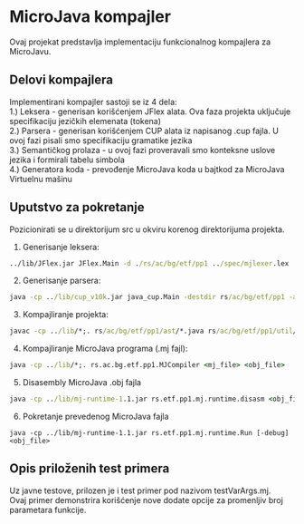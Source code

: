 # MicroJava kompajler

Ovaj projekat predstavlja implementaciju funkcionalnog kompajlera za MicroJavu. 

## Delovi kompajlera

Implementirani kompajler sastoji se iz 4 dela:  
1.) Leksera - generisan korišćenjem JFlex alata. Ova faza projekta uključuje specifikaciju jezičkih elemenata (tokena)  
2.) Parsera - generisan korišćenjem CUP alata iz napisanog .cup fajla. U ovoj fazi pisali smo specifikaciju 
gramatike jezika  
3.) Semantičkog prolaza - u ovoj fazi proveravali smo konteksne uslove jezika i formirali tabelu simbola  
4.) Generatora koda - prevođenje MicroJava koda u bajtkod za MicroJava Virtuelnu mašinu

## Uputstvo za pokretanje
Pozicionirati se u direktorijum src u okviru korenog direktorijuma projekta.
1. Generisanje leksera:

```cmd
../lib/JFlex.jar JFlex.Main -d ./rs/ac/bg/etf/pp1 ../spec/mjlexer.lex
```

2. Generisanje parsera:

```cmd
java -cp ../lib/cup_v10k.jar java_cup.Main -destdir rs/ac/bg/etf/pp1 -ast rs.ac.bg.etf.pp1.ast -parser MJParser -dump_states -buildtree ../spec/mjparser.cup
```

3. Kompajliranje projekta:

```cmd
javac -cp ../lib/*;. rs/ac/bg/etf/pp1/ast/*.java rs/ac/bg/etf/pp1/util/*.java rs/ac/bg/etf/pp1/*.java
```

4. Kompajliranje MicroJava programa (.mj fajl):

```cmd
java -cp ../lib/*;. rs.ac.bg.etf.pp1.MJCompiler <mj_file> <obj_file>
```

5. Disasembly MicroJava .obj fajla

```cmd
java -cp ../lib/mj-runtime-1.1.jar rs.etf.pp1.mj.runtime.disasm <obj_file>
```

6. Pokretanje prevedenog MicroJava fajla

```
java -cp ../lib/mj-runtime-1.1.jar rs.etf.pp1.mj.runtime.Run [-debug] <obj_file>
```

## Opis priloženih test primera
Uz javne testove, prilozen je i test primer pod nazivom testVarArgs.mj.  
Ovaj primer demonstrira korišćenje nove dodate opcije za promenljiv broj parametara funkcije.  
